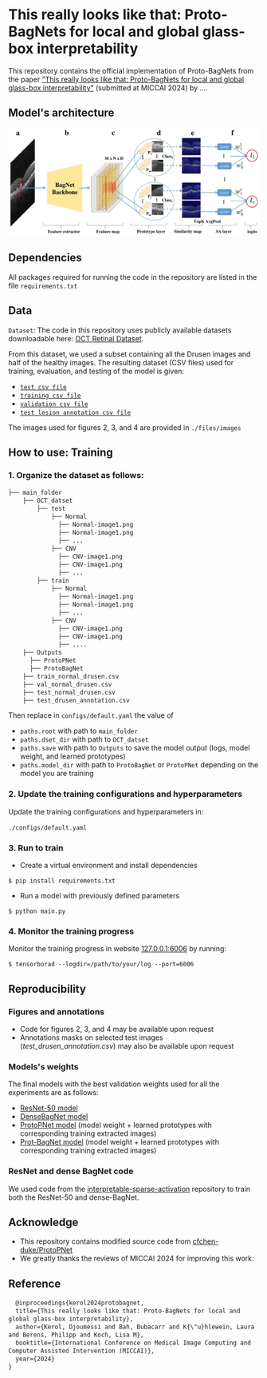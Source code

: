 # This really looks like that: Proto-BagNets for local and global glass-box interpretability
This repository contains the official implementation of Proto-BagNets from the paper ["This really looks like that: Proto-BagNets for local and global glass-box interpretability"](http://arxiv.org/abs/2406.15168) (submitted at MICCAI 2024) by ....

## Model's architecture
![Model's architecture](./files/fig1_model_architecture.jpg)

## Dependencies
All packages required for running the code in the repository are listed in the file `requirements.txt`

## Data
`Dataset`: The code in this repository uses publicly available datasets downloadable here: [OCT Retinal Dataset](https://data.mendeley.com/datasets/rscbjbr9sj/3).

From this dataset, we used a subset containing all the Drusen images and half of the healthy images. The resulting dataset (CSV files) used for training, evaluation, and testing of the model is given: 
- [`test csv file`](./files/csv_files/test_normal_drusen.csv) 
- [`training csv file`](./files/csv_files/train_normal_drusen.csv)
- [`validation csv file`](./files/csv_files/val_normal_drusen.csv)
- [`test lesion annotation csv file`](./files/csv_files/.csv)

The images used for figures 2, 3, and 4 are provided in `./files/images`

## How to use: Training
### 1. Organize the dataset as follows:
```
├── main_folder
    ├── OCT_datset
        ├── test
            ├── Normal  
              ├── Normal-image1.png
              ├── Normal-image1.png
              ├── ...
            ├── CNV
              ├── CNV-image1.png
              ├── CNV-image1.png
              ├── ...
        ├── train
            ├── Normal  
              ├── Normal-image1.png
              ├── Normal-image1.png
              ├── ...
            ├── CNV
              ├── CNV-image1.png
              ├── CNV-image1.png
              ├── ....
    ├── Outputs
      ├── ProtoPNet
      ├── ProtoBagNet      
    ├── train_normal_drusen.csv
    ├── val_normal_drusen.csv
    ├── test_normal_drusen.csv
    ├── test_drusen_annotation.csv
```
Then replace in `configs/default.yaml` the value of
- `paths.root` with path to `main_folder`
- `paths.dset_dir` with path to `OCT_datset`
- `paths.save` with path to `Outputs` to save the model output (logs, model weight, and learned prototypes)
- `paths.model_dir` with path to `ProtoBagNet` or `ProtoPNet` depending on the model you are training

### 2. Update the training configurations and hyperparameters 
Update the training configurations and hyperparameters in: 

 `./configs/default.yaml`

### 3. Run to train
- Create a virtual environment and install dependencies 
```shell
$ pip install requirements.txt
```
- Run a model with previously defined parameters
```shell
$ python main.py
```

### 4. Monitor the training progress 
Monitor the training progress in website [127.0.0.1:6006](127.0.0.1:6006) by running:

```
$ tensorborad --logdir=/path/to/your/log --port=6006
```

## Reproducibility
### Figures and annotations
- Code for figures 2, 3, and 4 may be available upon request
- Annotations masks on selected test images (_test_drusen_annotation.csv_) may also be available upon request

### Models's weights
The final models with the best validation weights used for all the experiments are as follows:
- [ResNet-50 model](https://drive.google.com/file/d/1iaFQ4VVqRw3CbdACaHKfWwuheiAIC7Or/view?usp=drive_link)
- [DenseBagNet model](https://drive.google.com/file/d/1Vsm0CWeL7EKOAjX6TvT1iLJkp7-YCBQk/view?usp=drive_link)
- [ProtoPNet model](https://drive.google.com/file/d/1Hei1HSw2GBavdtAx0uXnun1YxYs2Nti8/view?usp=drive_link) (model weight + learned prototypes with corresponding training extracted images)
- [Prot-BagNet model](https://drive.google.com/file/d/1JO-pOEWQCBo8LoXeWY5XBdBSlLZG83de/view?usp=drive_link) (model weight + learned prototypes with corresponding training extracted images)

### ResNet and dense BagNet code
We used code from the [interpretable-sparse-activation](https://github.com/kdjoumessi/interpretable-sparse-activation) repository to train both the ResNet-50 and dense-BagNet.

## Acknowledge
- This repository contains modified source code from [cfchen-duke/ProtoPNet](https://github.com/cfchen-duke/ProtoPNet) 
- We greatly thanks the reviews of MICCAI 2024 for improving this work.

## Reference
```
  @inproceedings{kerol2024protobagnet,
  title={This really looks like that: Proto-BagNets for local and global glass-box interpretability},
  author={Kerol, Djoumessi and Bah, Bubacarr and K{\"u}hlewein, Laura and Berens, Philipp and Koch, Lisa M},
  booktitle={International Conference on Medical Image Computing and Computer Assisted Intervention (MICCAI)},
  year={2024}
}
```
